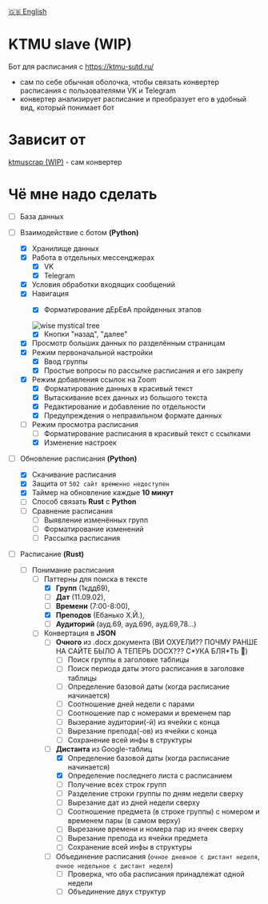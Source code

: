 [🇬🇧 English](/README-EN.md)

# KTMU slave (WIP)

Бот для расписания с https://ktmu-sutd.ru/

- сам по себе обычная оболочка, чтобы связать
конвертер расписания с пользователями 
VK и Telegram
- конвертер анализирует расписание
и преобразует его в удобный вид, который
понимает бот

# Зависит от
[ktmuscrap (WIP)](https://github.com/kerdl/ktmuscrap) - сам конвертер


# Чё мне надо сделать

- [ ] База данных

- [ ] Взаимодействие с ботом **(Python)**
     - [x] Хранилище данных
     - [x] Работа в отдельных мессенджерах
          - [x] VK
          - [x] Telegram
     - [x] Условия обработки входящих сообщений
     - [x] Навигация
          - [x] Форматирование дЕрЕвА пройденных этапов


          ![wise mystical tree](https://i.kym-cdn.com/photos/images/newsfeed/002/444/748/d04.jpg)
          - [x] Кнопки "назад", "далее"
     - [x] Просмотр больших данных по разделённым страницам
     - [x] Режим первоначальной настройки
          - [x] Ввод группы
          - [x] Простые вопросы по рассылке расписания и его закрепу
     - [x] Режим добавления ссылок на Zoom
          - [x] Форматирование данных в красивый текст
          - [x] Вытаскивание всех данных из большого текста
          - [x] Редактирование и добавление по отдельности
          - [x] Предупреждения о неправильном формате данных
     - [ ] Режим просмотра расписания
          - [ ] Форматирование расписания в красивый текст с ссылками
          - [x] Изменение настроек

- [ ] Обновление расписания **(Python)**
     - [x] Скачивание расписания
     - [x] Защита от `502 сайт временно недоступен`
     - [x] Таймер на обновление каждые **10 минут**
     - [ ] Способ связать **Rust** с **Python**
     - [ ] Сравнение расписания
          - [ ] Выявление изменённых групп
          - [ ] Форматирование изменений
          - [ ] Рассылка расписания

- [ ] Расписание **(Rust)**
     - [ ] Понимание расписания
          - [ ] Паттерны для поиска в тексте
               - [x] **Групп** (1кдд69),
               - [ ] **Дат** (11.09.02),
               - [ ] **Времени** (7:00-8:00),
               - [x] **Преподов** (Ебанько Х.Й.),
               - [ ] **Аудиторий** (ауд.69, ауд.69б, ауд.69,78...)
          - [ ] Конвертация в **JSON**
               - [ ] **Очного** из .docx документа
               (ВИ ОХУЕЛИ?? ПОЧМУ РАНШЕ НА САЙТЕ БЫЛО А ТЕПЕРЬ DOCX??? С\*УКА БЛЯ\*ТЬ 🤬)
                    - [ ] Поиск группы в заголовке таблицы
                    - [ ] Поиск периода даты этого расписания в заголовке таблицы
                    - [ ] Определение базовой даты (когда расписание начинается)
                    - [ ] Соотношение дней недели с парами
                    - [ ] Соотношение пар с номерами и временем пар
                    - [ ] Вызерание аудитории(-й) из ячейки с конца
                    - [ ] Вырезание препода(-ов) из ячейки с конца
                    - [ ] Сохранение всей инфы в структуры
               - [ ] **Дистанта** из Google-таблиц
                    - [x] Определение базовой даты (когда расписание начинается)
                    - [x] Определение последнего листа с расписанием
                    - [ ] Получение всех строк групп
                    - [ ] Разделение строки группы по дням недели сверху
                    - [ ] Вырезание дат из дней недели сверху
                    - [ ] Соотношение предмета (в строке группы) с номером и временем пары (в самом верху)
                    - [ ] Вырезание времени и номера пар из ячеек сверху
                    - [ ] Вырезание препода из ячейки предмета
                    - [ ] Сохранение всей инфы в структуры
               - [ ] Объединение расписания (`очное дневное с дистант неделя`, `очное недельное с дистант неделя`)
                    - [ ] Проверка, что оба расписания принадлежат одной недели
                    - [ ] Объединение двух структур
